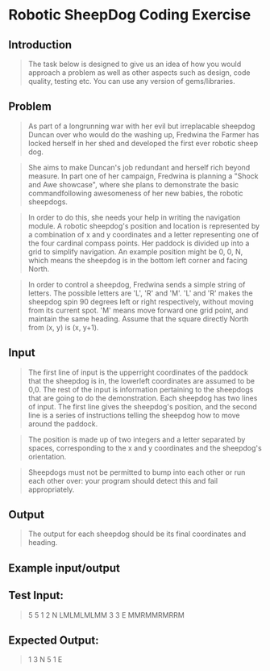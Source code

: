 Robotic SheepDog Coding Exercise
================================

Introduction
------------
>The task below is designed to give us an idea of how you would approach a problem as well as other aspects such as design, code quality, testing etc.
You can use any version of gems/libraries.

Problem
-------
>As part of a long­running war with her evil but irreplacable sheep­dog Duncan
over who would do the washing up, Fredwina the Farmer has locked herself in her shed and developed the first ever robotic sheep dog.

>She aims to make Duncan's job redundant and herself rich beyond measure.
In part one of her campaign, Fredwina is planning a "Shock and Awe showcase", where she plans to demonstrate the basic command­following awesomeness of her new babies, the robotic sheep­dogs.

>In order to do this, she needs your help in writing the navigation module.
A robotic sheep­dog's position and location is represented by a combination of x and y co­ordinates and a letter representing one of the four cardinal compass
points. Her paddock is divided up into a grid to simplify navigation. An
example position might be 0, 0, N, which means the sheep­dog is in the bottom
left corner and facing North.

>In order to control a sheep­dog, Fredwina sends a simple string of letters. The possible letters are 'L', 'R' and 'M'. 'L' and 'R' makes the sheep­dog spin 90 degrees left or right respectively, without moving from its current spot.
'M' means move forward one grid point, and maintain the same heading.
Assume that the square directly North from (x, y) is (x, y+1).

Input
-----
>The first line of input is the upper­right coordinates of the paddock that the sheep­dog is in, the lower­left coordinates are assumed to be 0,0.
The rest of the input is information pertaining to the sheep­dogs that are going
to do the demonstration. Each sheep­dog has two lines of input. The first line gives the sheep­dog's position, and the second line is a series of instructions telling
the sheep­dog how to move around the paddock.

>The position is made up of two integers and a letter separated by spaces, corresponding to the x and y co­ordinates and the sheep­dog's orientation.

>Sheep­dogs must not be permitted to bump into each other or run each other over: your program should detect this and fail appropriately.

Output
------
>The output for each sheep­dog should be its final co­ordinates and heading.

Example input/output
--------------------
Test Input:
-----------

> 5 5
> 1 2 N 
> LMLMLMLMM 
> 3 3 E 
> MMRMMRMRRM

Expected Output:
----------------
> 1 3 N 
> 5 1 E